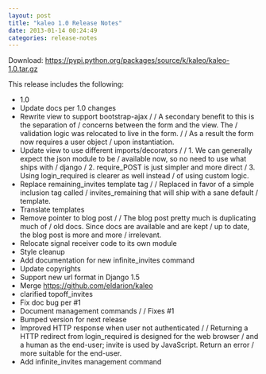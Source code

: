 ```yaml
---
layout: post
title: "kaleo 1.0 Release Notes"
date: 2013-01-14 00:24:49
categories: release-notes
---
```


Download: <https://pypi.python.org/packages/source/k/kaleo/kaleo-1.0.tar.gz>

This release includes the following:

* 1.0
* Update docs per 1.0 changes
* Rewrite view to support bootstrap-ajax /  / A secondary benefit to this is the separation of / concerns between the form and the view. The / validation logic was relocated to live in the form. /  / As a result the form now requires a user object / upon instantiation.
* Update view to use different imports/decorators /  / 1. We can generally expect the json module to be /    available now, so no need to use what ships with /    django / 2. require_POST is just simpler and more direct / 3. Using login_required is clearer as well instead /    of using custom logic.
* Replace remaining_invites template tag /  / Replaced in favor of a simple inclusion tag called / invites_remaining that will ship with a sane default / template.
* Translate templates
* Remove pointer to blog post /  / The blog post pretty much is duplicating much of / old docs. Since docs are available and are kept / up to date, the blog post is more and more / irrelevant.
* Relocate signal receiver code to its own module
* Style cleanup
* Add documentation for new infinite_invites command
* Update copyrights
* Support new url format in Django 1.5
* Merge https://github.com/eldarion/kaleo
* clarified topoff_invites
* Fix doc bug per #1
* Document management commands /  / Fixes #1
* Bumped version for next release
* Improved HTTP response when user not authenticated /  / Returning a HTTP redirect from login_required is designed for the web browser / and a human as the end-user; invite is used by JavaScript. Return an error / more suitable for the end-user.
* Add infinite_invites management command
